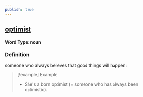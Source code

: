 ```yaml
---
publish: true
---
```


## [optimist](https://dictionary.cambridge.org/dictionary/english/optimist)

#### Word Type: noun
### Definition
someone who always believes that good things will happen:

>[!example] Example
> - She's a born optimist (= someone who has always been optimistic).
